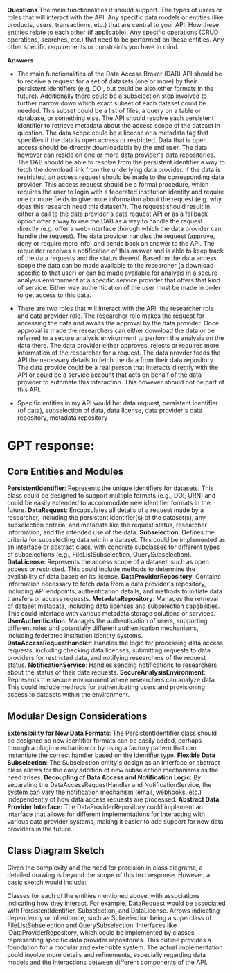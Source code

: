 **Questions**
The main functionalities it should support.
The types of users or roles that will interact with the API.
Any specific data models or entities (like products, users, transactions, etc.) that are central to your API.
How these entities relate to each other (if applicable).
Any specific operations (CRUD operations, searches, etc.) that need to be performed on these entities.
Any other specific requirements or constraints you have in mind.

**Answers**
* The main functionalities of the Data Access Broker (DAB) API should be to receive a request for a set of datasets (one or more) by their persistent identifiers (e.g. DOI, but could be also other formats in the future). Additionally there could be a subselection step involved to further narrow down which exact subset of each dataset could be needed. This subset could be a list of files, a query on a table or database, or something else. The API should resolve each persistent identifier to retrieve metadata about the access scope of the dataset in question. The data scope could be a license or a metadata tag that specifies if the data is open access or restricted. Data that is open access should be directly downloadable by the end user. The data however can reside on one or more data provider's data repositories. The DAB should be able to resolve from the persistent identifier a way to fetch the download link from the underlying data provider. If the data is restricted, an access request should be made to the corresponding data provider. This access request should be a formal procedure, which requires the user to login with a federated institution identity and require one or more fields to give more information about the request (e.g. why does this research need this dataset?). The request should result in either a call to the data provider's data request API or as a fallback option offer a way to use the DAB as a way to handle the request directly (e.g. offer a web-interface thorugh which the data provider can handle the request). The data provider handles the request (approve, deny or require more info) and sends back an answer to the API. The requester receives a notification of this answer and is able to keep track of the data requests and the status thereof. Based on the data access scope the data can be made available to the researcher (a download specific to that user) or can be made available for analysis in a secure analysis environment at a specific service provider that offers that kind of service. Either way authentication of the user must be made in order to get access to this data.

* There are two roles that will interact with the API: the researcher role and data provider role. The researcher role makes the request for accessing the data and awaits the approval by the data provider. Once approval is made the researchers can either download the data or be referred to a secure analysis environment to perform the analysis on the data there. The data provider either approves, rejects or requires more information of the researcher for a request. The data provder feeds the API the necessary details to fetch the data from their data repository. The data provide could be a real person that interacts directly with the API or could be a service account that acts on behalf of the data provider to automate this interaction. This however should not be part of this API.

* Specific entities in my API would be: data request, persistent identifier (of data), subselection of data, data license, data provider's data repository, metadata repository


# GPT response:

## Core Entities and Modules
**PersistentIdentifier**: Represents the unique identifiers for datasets. This class could be designed to support multiple formats (e.g., DOI, URN) and could be easily extended to accommodate new identifier formats in the future.
**DataRequest**: Encapsulates all details of a request made by a researcher, including the persistent identifier(s) of the dataset(s), any subselection criteria, and metadata like the request status, researcher information, and the intended use of the data.
**Subselection**: Defines the criteria for subselecting data within a dataset. This could be implemented as an interface or abstract class, with concrete subclasses for different types of subselections (e.g., FileListSubselection, QuerySubselection).
**DataLicense**: Represents the access scope of a dataset, such as open access or restricted. This could include methods to determine the availability of data based on its license.
**DataProviderRepository**: Contains information necessary to fetch data from a data provider's repository, including API endpoints, authentication details, and methods to initiate data transfers or access requests.
**MetadataRepository**: Manages the retrieval of dataset metadata, including data licenses and subselection capabilities. This could interface with various metadata storage solutions or services.
**UserAuthentication**: Manages the authentication of users, supporting different roles and potentially different authentication mechanisms, including federated institution identity systems.
**DataAccessRequestHandler**: Handles the logic for processing data access requests, including checking data licenses, submitting requests to data providers for restricted data, and notifying researchers of the request status.
**NotificationService**: Handles sending notifications to researchers about the status of their data requests.
**SecureAnalysisEnvironment**: Represents the secure environment where researchers can analyze data. This could include methods for authenticating users and provisioning access to datasets within the environment.

## Modular Design Considerations
**Extensibility for New Data Formats**: The PersistentIdentifier class should be designed so new identifier formats can be easily added, perhaps through a plugin mechanism or by using a factory pattern that can instantiate the correct handler based on the identifier type.
**Flexible Data Subselection**: The Subselection entity's design as an interface or abstract class allows for the easy addition of new subselection mechanisms as the need arises.
**Decoupling of Data Access and Notification Logic**: By separating the DataAccessRequestHandler and NotificationService, the system can vary the notification mechanism (email, webhooks, etc.) independently of how data access requests are processed.
**Abstract Data Provider Interface:** The DataProviderRepository could implement an interface that allows for different implementations for interacting with various data provider systems, making it easier to add support for new data providers in the future.

## Class Diagram Sketch
Given the complexity and the need for precision in class diagrams, a detailed drawing is beyond the scope of this text response. However, a basic sketch would include:

Classes for each of the entities mentioned above, with associations indicating how they interact. For example, DataRequest would be associated with PersistentIdentifier, Subselection, and DataLicense.
Arrows indicating dependency or inheritance, such as Subselection being a superclass of FileListSubselection and QuerySubselection.
Interfaces like IDataProviderRepository, which could be implemented by classes representing specific data provider repositories.
This outline provides a foundation for a modular and extensible system. The actual implementation could involve more details and refinements, especially regarding data models and the interactions between different components of the API.

